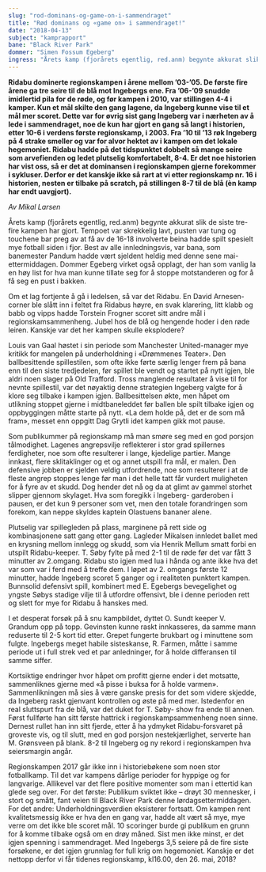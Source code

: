 ```yaml
---
slug: "rod-dominans-og-game-on-i-sammendraget"
title: "Rød dominans og «game on» i sammendraget!"
date: "2018-04-13"
subject: "kamprapport"
bane: "Black River Park"
dommer: "Simen Fossum Egeberg"
ingress: "Årets kamp (fjorårets egentlig, red.anm) begynte akkurat slik de siste tre-fire kampen har gjort. Tempoet var skrekkelig lavt, pusten var tung og touchene bar preg av at få av de 16-18 involverte beina hadde spilt spesielt mye fotball siden i fjor. Best av alle innledningsvis, var bana, som banemester Pandum hadde vært sjeldent heldig med denne sene mai-ettermiddagen. Dommer Egeberg virket også opplagt, der han som vanlig la en høy list for hva man kunne tillate seg for å stoppe motstanderen og for å få seg en pust i bakken."
---
```


**Ridabu dominerte regionskampen i årene mellom ’03-’05. De første fire årene ga tre seire til de blå mot Ingebergs ene. Fra ’06-’09 snudde imidlertid pila for de røde, og før kampen i 2010, var stillingen 4-4 i kamper. Kun et mål skilte den gang lagene, da Ingeberg kunne vise til et mål mer scoret. Dette var for øvrig sist gang Ingeberg var i nærheten av å lede i sammendraget, noe de kun har gjort en gang så langt i historien, etter 10-6 i verdens første regionskamp, i 2003. Fra ’10 til ’13 røk Ingeberg på 4 strake smeller og var for alvor hektet av i kampen om det lokale hegemoniet. Ridabu hadde på det tidspunktet dobbelt så mange seire som arvefienden og ledet plutselig komfortabelt, 8-4. Er det noe historien har vist oss, så er det at dominansen i regionskampen gjerne forekommer i sykluser. Derfor er det kanskje ikke så rart at vi etter regionskamp nr. 16 i historien, nesten er tilbake på scratch, på stillingen 8-7 til de blå (èn kamp har endt uavgjort).**

*Av Mikal Larsen*

Årets kamp (fjorårets egentlig, red.anm) begynte akkurat slik de siste tre-fire kampen har gjort. Tempoet var skrekkelig lavt, pusten var tung og touchene bar preg av at få av de 16-18 involverte beina hadde spilt spesielt mye fotball siden i fjor. Best av alle innledningsvis, var bana, som banemester Pandum hadde vært sjeldent heldig med denne sene mai-ettermiddagen. Dommer Egeberg virket også opplagt, der han som vanlig la en høy list for hva man kunne tillate seg for å stoppe motstanderen og for å få seg en pust i bakken.

Om et lag fortjente å gå i ledelsen, så var det Ridabu. En David Arnesen-corner ble slått inn i feltet fra Ridabus høyre, en svak klarering, litt klabb og babb og vipps hadde Torstein Frogner scoret sitt andre mål i regionskamsammenheng. Jubel hos de blå og hengende hoder i den røde leiren. Kanskje var det her kampen skulle eksplodere?

Louis van Gaal høstet i sin periode som Manchester United-manager mye kritikk for mangelen på underholdning i «Drømmenes Teater». Den ballbesittende spillestilen, som ofte ikke førte særlig lenger frem på bana enn til den siste tredjedelen, før spillet ble vendt og startet på nytt igjen, ble aldri noen slager på Old Trafford. Tross manglende resultater å vise til for nevnte spillestil, var det nøyaktig denne strategien Ingeberg valgte for å klore seg tilbake i kampen igjen. Ballbesittelsen økte, men håpet om utlikning stoppet gjerne i midtbaneleddet før ballen ble spilt tilbake igjen og oppbyggingen måtte starte på nytt. «La dem holde på, det er de som må fram», messet enn oppgitt Dag Grytli idet kampen gikk mot pause.

Som publikummer på regionskamp må man smøre seg med en god porsjon tålmodighet. Lagenes angrepsvilje reflekterer i stor grad spillernes ferdigheter, noe som ofte resulterer i lange, kjedelige partier. Mange innkast, flere sklitaklinger og et og annet utspill fra mål, er malen. Den defensive jobben er sjelden veldig utfordrende, noe som resulterer i at de fleste angrep stoppes lenge før man i det helle tatt får vurdert muligheten for å fyre av et skudd. Dog hender det nå og da at glimt av gammel storhet slipper gjennom skylaget. Hva som foregikk i Ingeberg- garderoben i pausen, er det kun 9 personer som vet, men den totale forandringen som forekom, kan neppe skyldes kaptein Olastuens bananer alene.

Plutselig var spillegleden på plass, marginene på rett side og kombinasjonene satt gang etter gang. Lagleder Mikalsen innledet ballet med en krysning mellom innlegg og skudd, som via Henrik Mellum smatt forbi en utspilt Ridabu-keeper. T. Søby fylte på med 2-1 til de røde før det var fått 3 minutter av 2.omgang. Ridabu sto igjen med lua i hånda og ante ikke hva det var som var i ferd med å treffe dem. I løpet av 2. omgangs første 12 minutter, hadde Ingeberg scoret 5 ganger og i realiteten punktert kampen. Bunnsolid defensivt spill, kombinert med E. Egebergs bevegelighet og yngste Søbys stadige vilje til å utfordre offensivt, ble i denne perioden rett og slett for mye for Ridabu å hanskes med.

I et desperat forsøk på å snu kampbildet, dyttet O. Sundt keeper V. Grandum opp på topp. Gevinsten kunne raskt innkasseres, da samme mann reduserte til 2-5 kort tid etter. Grepet fungerte brukbart og i minuttene som fulgte. Ingebergs meget habile sisteskanse, R. Farmen, måtte i samme periode ut i full strek ved et par anledninger, for å holde differansen til samme siffer.

Kortsiktige endringer hvor håpet om profitt gjerne ender i det motsatte, sammenliknes gjerne med «å pisse i buksa for å holde varmen». Sammenlikningen må sies å være ganske presis for det som videre skjedde, da Ingeberg raskt gjenvant kontrollen og øste på med mer. Istedenfor en real sluttspurt fra de blå, var det duket for T. Søby- show fra ende til annen. Først fullførte han sitt første hattrick i regionskampsammenheng noen sinne. Dernest rullet han inn sitt fjerde, etter å ha ydmyket Ridabu-forsvaret på groveste vis, og til slutt, med en god porsjon nestekjærlighet, serverte han M. Grønsveen på blank. 8-2 til Ingeberg og ny rekord i regionskampen hva seiersmargin angår.

Regionskampen 2017 går ikke inn i historiebøkene som noen stor fotballkamp. Til det var kampens dårlige perioder for hyppige og for langvarige. Allikevel var det flere positive momenter som man i ettertid kan glede seg over. For det første: Publikum sviktet ikke – drøyt 30 mennesker, i stort og smått, fant veien til Black River Park denne lørdagsettermiddagen. For det andre: Underholdningsverdien eksisterer fortsatt. Om kampen rent kvalitetsmessig ikke er hva den en gang var, hadde alt vært så mye, mye verre om det ikke ble scoret mål. 10 scoringer burde gi publikum en grunn for å komme tilbake også om en drøy måned. Sist men ikke minst, er det igjen spenning i sammendraget. Med Ingebergs 3,5 seiere på de fire siste forsøkene, er det igjen grunnlag for full krig om hegemoniet. Kanskje er det nettopp derfor vi får tidenes regionskamp, kl16.00, den 26. mai, 2018?